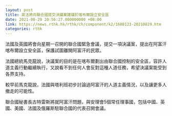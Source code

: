 ```yaml
---
layout: post
title: 英法將向聯合國提交決議案建議於喀布爾設立安全區
date: 2021-08-29 20:56:27.000000000 +08:00
link: https://news.rthk.hk/rthk/ch/component/k2/1608123-20210829.htm
categories: rthk
---
```


法國及英國將會向星期一召開的聯合國緊急會議，提交一項決議案，提出在阿富汗喀布爾設立安全區，保護試圖離開阿富汗的民眾。

法國總統馬克龍說，決議案的目的是在喀布爾劃出由聯合國控制的安全區，容許人道主義行動繼續執行，又說看不到任何人會反對這種人道任務，希望決議案能受到各界支持。

較早前馬克龍說，法國與塔利班初步討論過阿富汗的人道主義情況，以及讓更多人撤走的可能性。

聯合國秘書長古特雷斯將就阿富汗問題，與安理會5個常任理事國，包括中國、英國、美國、法國及俄羅斯駐聯合國的代表召開會議。

